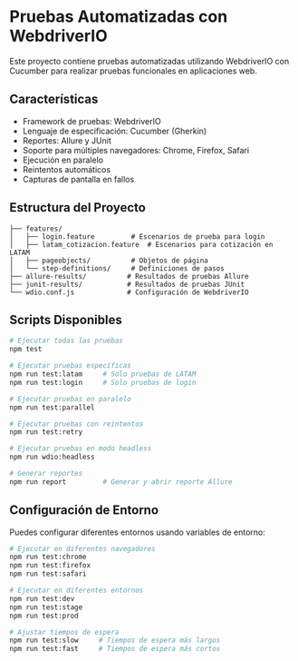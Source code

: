 # Pruebas Automatizadas con WebdriverIO

Este proyecto contiene pruebas automatizadas utilizando WebdriverIO con Cucumber para realizar pruebas funcionales en aplicaciones web.

## Características

- Framework de pruebas: WebdriverIO
- Lenguaje de especificación: Cucumber (Gherkin)
- Reportes: Allure y JUnit
- Soporte para múltiples navegadores: Chrome, Firefox, Safari
- Ejecución en paralelo
- Reintentos automáticos
- Capturas de pantalla en fallos

## Estructura del Proyecto

```
├── features/
│   ├── login.feature         # Escenarios de prueba para login
│   ├── latam_cotizacion.feature  # Escenarios para cotización en LATAM
│   ├── pageobjects/          # Objetos de página
│   └── step-definitions/     # Definiciones de pasos
├── allure-results/          # Resultados de pruebas Allure
├── junit-results/           # Resultados de pruebas JUnit
└── wdio.conf.js             # Configuración de WebdriverIO
```

## Scripts Disponibles

```bash
# Ejecutar todas las pruebas
npm test

# Ejecutar pruebas específicas
npm run test:latam     # Solo pruebas de LATAM
npm run test:login     # Solo pruebas de login

# Ejecutar pruebas en paralelo
npm run test:parallel

# Ejecutar pruebas con reintentos
npm run test:retry

# Ejecutar pruebas en modo headless
npm run wdio:headless

# Generar reportes
npm run report         # Generar y abrir reporte Allure
```

## Configuración de Entorno

Puedes configurar diferentes entornos usando variables de entorno:

```bash
# Ejecutar en diferentes navegadores
npm run test:chrome
npm run test:firefox
npm run test:safari

# Ejecutar en diferentes entornos
npm run test:dev
npm run test:stage
npm run test:prod

# Ajustar tiempos de espera
npm run test:slow     # Tiempos de espera más largos
npm run test:fast     # Tiempos de espera más cortos
```